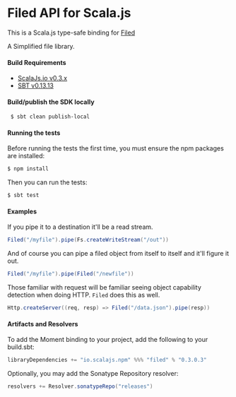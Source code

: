 Filed API for Scala.js
================================
This is a Scala.js type-safe binding for [Filed](https://www.npmjs.com/package/filed)

A Simplified file library.

#### Build Requirements

* [ScalaJs.io v0.3.x](https://github.com/ldaniels528/scalajs.io)
* [SBT v0.13.13](http://www.scala-sbt.org/download.html)


#### Build/publish the SDK locally

```bash
 $ sbt clean publish-local
```

#### Running the tests

Before running the tests the first time, you must ensure the npm packages are installed:

```bash
$ npm install
```

Then you can run the tests:

```bash
$ sbt test
```

#### Examples

If you pipe it to a destination it'll be a read stream.

```scala
Filed("/myfile").pipe(Fs.createWriteStream("/out"))
```

And of course you can pipe a filed object from itself to itself and it'll figure it out.

```scala
Filed("/myfile").pipe(Filed("/newfile"))
```

Those familiar with request will be familiar seeing object capability detection when doing HTTP. 
`Filed` does this as well.

```scala
Http.createServer((req, resp) => Filed("/data.json").pipe(resp))
```

#### Artifacts and Resolvers

To add the Moment binding to your project, add the following to your build.sbt:  

```sbt
libraryDependencies += "io.scalajs.npm" %%% "filed" % "0.3.0.3"
```

Optionally, you may add the Sonatype Repository resolver:

```sbt   
resolvers += Resolver.sonatypeRepo("releases") 
```
